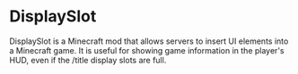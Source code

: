 # DisplaySlot
DisplaySlot is a Minecraft mod that allows servers to insert UI elements into a Minecraft game. It is useful for showing game information in the player's HUD, even if the /title display slots are full.
